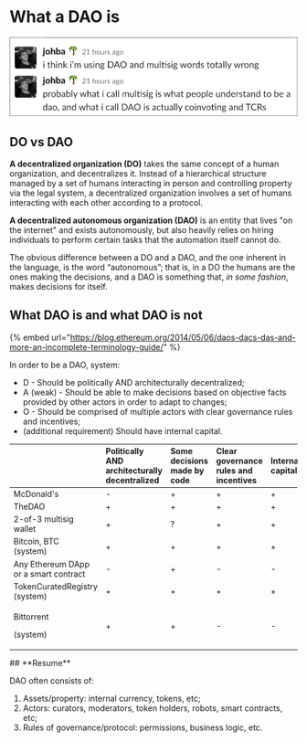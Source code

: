 # What a DAO is

![Johann Barbie, Parseclabs.org](../.gitbook/assets/153890270935383106.png)

## **DO vs DAO**

**A decentralized organization \(DO\)** takes the same concept of a human organization, and decentralizes it. Instead of a hierarchical structure managed by a set of humans interacting in person and controlling property via the legal system, a decentralized organization involves a set of humans interacting with each other according to a protocol.

**A decentralized autonomous organization \(DAO\)** is an entity that lives "on the internet" and exists autonomously, but also heavily relies on hiring individuals to perform certain tasks that the automation itself cannot do.

The obvious difference between a DO and a DAO, and the one inherent in the language, is the word “autonomous”; that is, in a DO the humans are the ones making the decisions, and a DAO is something that, _in some fashion_, makes decisions for itself.  

## What DAO is and what DAO is not

{% embed url="https://blog.ethereum.org/2014/05/06/daos-dacs-das-and-more-an-incomplete-terminology-guide/" %}

In order to be a DAO, system:

* D - Should be politically AND architecturally decentralized;
* A \(weak\) - Should be able to make decisions based on objective facts provided by other actors in order to adapt to changes;
* O - Should be comprised of multiple actors with clear governance rules and incentives;
* \(additional requirement\) Should have internal capital.



<table>
  <thead>
    <tr>
      <th style="text-align:left"></th>
      <th style="text-align:left">Politically AND architecturally decentralized</th>
      <th style="text-align:left">Some decisions made by code</th>
      <th style="text-align:left">Clear governance rules and incentives</th>
      <th style="text-align:left">Internal capital</th>
      <th style="text-align:left">DAO?</th>
    </tr>
  </thead>
  <tbody>
    <tr>
      <td style="text-align:left">McDonald's</td>
      <td style="text-align:left">-</td>
      <td style="text-align:left">+</td>
      <td style="text-align:left">+</td>
      <td style="text-align:left">+</td>
      <td style="text-align:left">No</td>
    </tr>
    <tr>
      <td style="text-align:left">TheDAO</td>
      <td style="text-align:left">+</td>
      <td style="text-align:left">+</td>
      <td style="text-align:left">+</td>
      <td style="text-align:left">+</td>
      <td style="text-align:left"><b>Yes</b>
      </td>
    </tr>
    <tr>
      <td style="text-align:left">2-of-3 multisig wallet</td>
      <td style="text-align:left">+</td>
      <td style="text-align:left">?</td>
      <td style="text-align:left">+</td>
      <td style="text-align:left">+</td>
      <td style="text-align:left">? No</td>
    </tr>
    <tr>
      <td style="text-align:left">Bitcoin, BTC
        <br />(system)</td>
      <td style="text-align:left">+</td>
      <td style="text-align:left">+</td>
      <td style="text-align:left">+</td>
      <td style="text-align:left">+</td>
      <td style="text-align:left"><b>Yes</b>
      </td>
    </tr>
    <tr>
      <td style="text-align:left">Any Ethereum DApp or a smart contract</td>
      <td style="text-align:left">-</td>
      <td style="text-align:left">+</td>
      <td style="text-align:left">-</td>
      <td style="text-align:left">-</td>
      <td style="text-align:left">No</td>
    </tr>
    <tr>
      <td style="text-align:left">TokenCuratedRegistry (system)</td>
      <td style="text-align:left">+</td>
      <td style="text-align:left">+</td>
      <td style="text-align:left">+</td>
      <td style="text-align:left">+</td>
      <td style="text-align:left"><b>Yes</b>
      </td>
    </tr>
    <tr>
      <td style="text-align:left">
        <p>Bittorrent</p>
        <p>(system)</p>
      </td>
      <td style="text-align:left">+</td>
      <td style="text-align:left">+</td>
      <td style="text-align:left">-</td>
      <td style="text-align:left">-</td>
      <td style="text-align:left">No</td>
    </tr>
  </tbody>
</table>## **Resume**

DAO often consists of:

1. Assets/property: internal currency, tokens, etc;
2. Actors: curators, moderators, token holders, robots, smart contracts, etc;
3. Rules of governance/protocol: permissions, business logic, etc.

